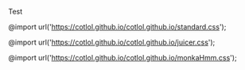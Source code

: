 Test

@import url('https://cotlol.github.io/cotlol.github.io/standard.css');

@import url('https://cotlol.github.io/cotlol.github.io/juicer.css');

@import url('https://cotlol.github.io/cotlol.github.io/monkaHmm.css');
